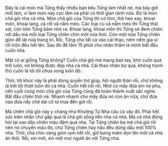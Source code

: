 Đây là cái món mà Tứng thấy nhiều bạn kêu Tứng làm nhất nè, mà bây giờ mới làm, vì làm món này cực lắm và phải có thời gian rảnh nữa. Đó là món chả giò nha cả nhà. Món chả giò của Tứng thì có tôm, thịt heo xay, khoai môn, khoai lang, cà rốt và nấm mèo. Các loại củ và nấm mèo thì Tứng thái sợi, còn tôm Tứng băm nhỏ ra. Khoai lang, khoai môn thì Tứng sẽ đem chiên với dầu mà mỗi loại Tứng chiên chín một nửa thôi. Còn một nửa Tứng chiên giòn để lát nữa trang trí. 
Rồi, Tứng cho tất cả vào cái thao, nêm nếm gia vị rồi trộn đều hết lên. Sau đó để tầm 15 phút cho nhân thấm là mình bắt đầu cuốn nha. 

Mặt có ai giống Tứng không? Cuốn chả giò mà mang bao tay, khó cuốn quá trời luôn, nó không được đẹp nha cả nhà. Cái thao nhân bự quá, không tranh thủ cuốn là tới tối chưa xong luôn đó. 

Thôi, tới khúc này là phải dùng quyền trợ giúp, hội người thân rồi, chứ không là trời tối thiệt luôn đó cả nhà. Cuốn hết nổi rồi.
Nhờ có mấy đứa em nó phụ, nên cuối cùng món chả giò của Tứng cũng đã hoàn thành xuất sắc nghe. Bắt đầu chiên thôi nè. Nhanh nhanh cho mấy đứa nó còn ăn nữa, chứ đứa nào đứa nấy chờ dài cổ từ trưa đến giờ rồi. 

Mà chiên chả giò này y chang như Khương Tử Nha câu cá vậy đó. Phải hết sức kiên nhẫn chứ gấp quá là chả giò sống liền nha cả nhà. Mà cả nhà đừng hỏi tại sao dầu chiên màu đậm quá nha. Tại Tứng chiên ba mẻ chả giò rồi nên nó chuyển màu đó, chứ Tứng chiên hay nấu đều dùng dầu mới 100% nha. Thôi, chả chín vàng giòn rụm hết rồi, giờ bưng mâm dọn lên mời cả nhà ăn thôi. 
Rồi, xin mời, xin mời mọi người ăn với Tứng nha.